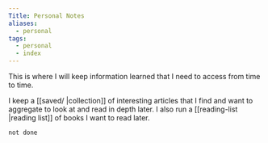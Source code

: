 ```yaml
---
Title: Personal Notes
aliases:
  - personal
tags:
  - personal
  - index
---
```


This is where I will keep information learned that I need to access from time to time. 

I keep a [[saved/ |collection]] of interesting articles that I find and want to aggregate to look at and read in depth later. I also run a [[reading-list |reading list]] of books I want to read later.

```tasks
not done
```
